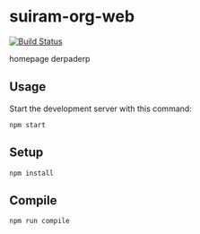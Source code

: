 suiram-org-web 
=====================
[![Build Status](https://travis-ci.org/crea1/suiram_org_web.svg?branch=develop)](https://travis-ci.org/crea1/suiram_org_web)


homepage derpaderp

Usage
---
 
Start the development server with this command:
 
```
npm start
```
 
 
 
Setup
---
 
```
npm install
```
 
 
 
Compile
---
 
```
npm run compile
```
